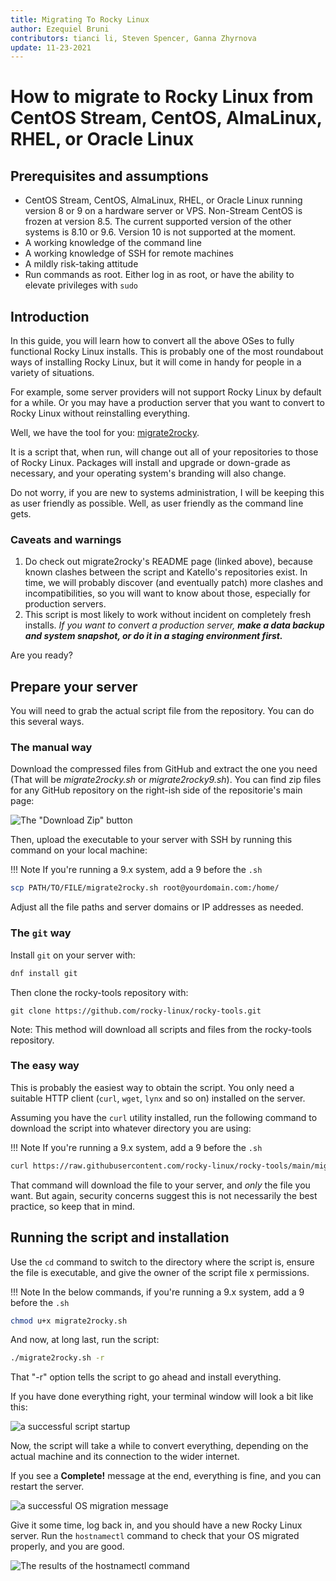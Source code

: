 ```yaml
---
title: Migrating To Rocky Linux
author: Ezequiel Bruni
contributors: tianci li, Steven Spencer, Ganna Zhyrnova
update: 11-23-2021
---
```


# How to migrate to Rocky Linux from CentOS Stream, CentOS, AlmaLinux, RHEL, or Oracle Linux

## Prerequisites and assumptions

- CentOS Stream, CentOS, AlmaLinux, RHEL, or Oracle Linux running version 8 or 9 on a hardware server or VPS. Non-Stream CentOS is frozen at version 8.5. The current supported version of the other systems is 8.10 or 9.6. Version 10 is not supported at the moment.
- A working knowledge of the command line
- A working knowledge of SSH for remote machines
- A mildly risk-taking attitude
- Run commands as root. Either log in as root, or have the ability to elevate privileges with `sudo`

## Introduction

In this guide, you will learn how to convert all the above OSes to fully functional Rocky Linux installs. This is probably one of the most roundabout ways of installing Rocky Linux, but it will come in handy for people in a variety of situations.

For example, some server providers will not support Rocky Linux by default for a while. Or you may have a production server that you want to convert to Rocky Linux without reinstalling everything.

Well, we have the tool for you: [migrate2rocky](https://github.com/rocky-linux/rocky-tools/tree/main/migrate2rocky).

It is a script that, when run, will change out all of your repositories to those of Rocky Linux. Packages will install and upgrade or down-grade as necessary, and your operating system's branding will also change.

Do not worry, if you are new to systems administration, I will be keeping this as user friendly as possible. Well, as user friendly as the command line gets.

### Caveats and warnings

1. Do check out migrate2rocky's README page (linked above), because known clashes between the script and Katello's repositories exist. In time, we will probably discover (and eventually patch) more clashes and incompatibilities, so you will want to know about those, especially for production servers.
2. This script is most likely to work without incident on completely fresh installs. _If you want to convert a production server, **make a data backup and system snapshot, or do it in a staging environment first.**_

Are you ready?

## Prepare your server

You will need to grab the actual script file from the repository. You can do this several ways.

### The manual way

Download the compressed files from GitHub and extract the one you need (That will be *migrate2rocky.sh* or *migrate2rocky9.sh*). You can find zip files for any GitHub repository on the right-ish side of the repositorie's main page:

![The "Download Zip" button](images/migrate2rocky-github-zip.png)

Then, upload the executable to your server with SSH by running this command on your local machine:

!!! Note
    If you're running a 9.x system, add a 9 before the `.sh`

```bash
scp PATH/TO/FILE/migrate2rocky.sh root@yourdomain.com:/home/
```

Adjust all the file paths and server domains or IP addresses as needed.

### The `git` way

Install `git` on your server with:

```bash
dnf install git
```

Then clone the rocky-tools repository with:

```git
git clone https://github.com/rocky-linux/rocky-tools.git
```

Note: This method will download all scripts and files from the rocky-tools repository.

### The easy way

This is probably the easiest way to obtain the script. You only need a suitable HTTP client (`curl`, `wget`, `lynx` and so on) installed on the server.

Assuming you have the `curl` utility installed, run the following command to download the script into whatever directory you are using:

!!! Note
    If you're running a 9.x system, add a 9 before the `.sh`

```bash
curl https://raw.githubusercontent.com/rocky-linux/rocky-tools/main/migrate2rocky/migrate2rocky.sh -o migrate2rocky.sh
```

That command will download the file to your server, and *only* the file you want. But again, security concerns suggest this is not necessarily the best practice, so keep that in mind.

## Running the script and installation

Use the `cd` command to switch to the directory where the script is, ensure the file is executable, and give the owner of the script file x permissions.

!!! Note
    In the below commands, if you're running a 9.x system, add a 9 before the `.sh`

```bash
chmod u+x migrate2rocky.sh
```

And now, at long last, run the script:

```bash
./migrate2rocky.sh -r
```

That "-r" option tells the script to go ahead and install everything.

If you have done everything right, your terminal window will look a bit like this:

![a successful script startup](images/migrate2rocky-convert-01.png)

Now, the script will take a while to convert everything, depending on the actual machine and its connection to the wider internet.

If you see a **Complete!** message at the end, everything is fine, and you can restart the server.

![a successful OS migration message](images/migrate2rocky-convert-02.png)

Give it some time, log back in, and you should have a new Rocky Linux server. Run the `hostnamectl` command to check that your OS migrated properly, and you are good.

![The results of the hostnamectl command](images/migrate2rocky-convert-03.png)
